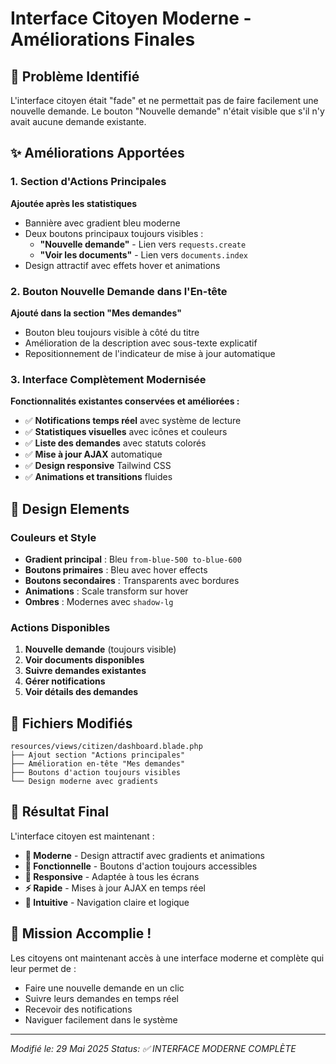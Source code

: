 # Interface Citoyen Moderne - Améliorations Finales

## 🎯 Problème Identifié
L'interface citoyen était "fade" et ne permettait pas de faire facilement une nouvelle demande. Le bouton "Nouvelle demande" n'était visible que s'il n'y avait aucune demande existante.

## ✨ Améliorations Apportées

### 1. Section d'Actions Principales
**Ajoutée après les statistiques**
- Bannière avec gradient bleu moderne
- Deux boutons principaux toujours visibles :
  - **"Nouvelle demande"** - Lien vers `requests.create`
  - **"Voir les documents"** - Lien vers `documents.index`
- Design attractif avec effets hover et animations

### 2. Bouton Nouvelle Demande dans l'En-tête
**Ajouté dans la section "Mes demandes"**
- Bouton bleu toujours visible à côté du titre
- Amélioration de la description avec sous-texte explicatif
- Repositionnement de l'indicateur de mise à jour automatique

### 3. Interface Complètement Modernisée
**Fonctionnalités existantes conservées et améliorées :**
- ✅ **Notifications temps réel** avec système de lecture
- ✅ **Statistiques visuelles** avec icônes et couleurs
- ✅ **Liste des demandes** avec statuts colorés
- ✅ **Mise à jour AJAX** automatique
- ✅ **Design responsive** Tailwind CSS
- ✅ **Animations et transitions** fluides

## 🎨 Design Elements

### Couleurs et Style
- **Gradient principal** : Bleu `from-blue-500 to-blue-600`
- **Boutons primaires** : Bleu avec hover effects
- **Boutons secondaires** : Transparents avec bordures
- **Animations** : Scale transform sur hover
- **Ombres** : Modernes avec `shadow-lg`

### Actions Disponibles
1. **Nouvelle demande** (toujours visible)
2. **Voir documents disponibles**
3. **Suivre demandes existantes**
4. **Gérer notifications**
5. **Voir détails des demandes**

## 📍 Fichiers Modifiés

```
resources/views/citizen/dashboard.blade.php
├── Ajout section "Actions principales"
├── Amélioration en-tête "Mes demandes"
├── Boutons d'action toujours visibles
└── Design moderne avec gradients
```

## 🚀 Résultat Final

L'interface citoyen est maintenant :
- **🎨 Moderne** - Design attractif avec gradients et animations
- **🔗 Fonctionnelle** - Boutons d'action toujours accessibles
- **📱 Responsive** - Adaptée à tous les écrans
- **⚡ Rapide** - Mises à jour AJAX en temps réel
- **🎯 Intuitive** - Navigation claire et logique

## 🎉 Mission Accomplie !

Les citoyens ont maintenant accès à une interface moderne et complète qui leur permet de :
- Faire une nouvelle demande en un clic
- Suivre leurs demandes en temps réel
- Recevoir des notifications
- Naviguer facilement dans le système

---
*Modifié le: 29 Mai 2025*
*Status: ✅ INTERFACE MODERNE COMPLÈTE*
